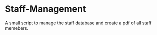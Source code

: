 # Staff-Management
A small script to manage the staff database and create a pdf of all staff memebers.
